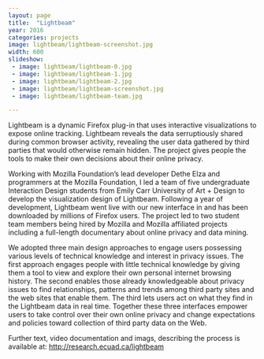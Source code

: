 ```yaml
---
layout: page
title:  "Lightbeam"
year: 2016
categories: projects
image: lightbeam/lightbeam-screenshot.jpg
width: 600
slideshow:
 - image: lightbeam/lightbeam-0.jpg
 - image: lightbeam/lightbeam-1.jpg
 - image: lightbeam/lightbeam-2.jpg
 - image: lightbeam/lightbeam-screenshot.jpg
 - image: lightbeam/lightbeam-team.jpg

---
```


Lightbeam is a dynamic Firefox plug-in that uses interactive visualizations to expose online tracking.  Lightbeam reveals the data serruptiously shared during common browser activity, revealing the user data gathered by third parties that would otherwise remain hidden. The project gives people the tools to make their own decisions about their online privacy.

Working with Mozilla Foundation’s lead developer Dethe Elza and  programmers at the Mozilla Foundation, I  led a team of five undergraduate Interaction Design students from Emily Carr University of Art + Design to develop the visualization design of Lightbeam. Following a year of development, Lightbeam went live with our new interface in and has been downloaded by millions of Firefox users. The project led to two student team members being hired by Mozilla and Mozilla affiliated projects including a full-length documentary about online privacy and data mining.

We adopted three main design approaches to engage users possessing various levels of technical knowledge and interest in privacy issues. The first approach engages people with little technical knowledge by giving them a tool to view and explore their own personal internet browsing history. The second enables those already knowledgeable about privacy issues to find relationships, patterns and trends among third party sites and the web sites that enable them. The third lets  users act on what they find in the Lightbeam data in real time. Together these three interfaces empower users to take control over their own online privacy and change expectations and policies toward collection of third party data on the Web. 

Further text, video documentation and imags, describing the process is available at: http://research.ecuad.ca/lightbeam